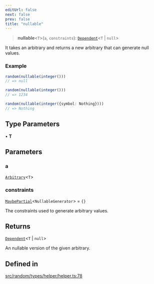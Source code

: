 ```yaml
---
editUrl: false
next: false
prev: false
title: "nullable"
---
```


> **nullable**\<`T`\>(`a`, `constraints`): [`Dependent`](/api/interfaces/dependent/)\<`T` \| `null`\>

It takes an arbitrary and returns a new arbitrary that can generate null values.

### Example
```ts
random(nullable(integer()))
// => null

random(nullable(integer()))
// => 1234

random(nullable(integer({symbol: Nothing})))
// => Nothing
```

## Type Parameters

• **T**

## Parameters

### a

[`Arbitrary`](/api/interfaces/arbitrary/)\<`T`\>

### constraints

[`MaybePartial`](/api/type-aliases/maybepartial/)\<`NullableGenerator`\> = `{}`

The constraints used to generate arbitrary values.

## Returns

[`Dependent`](/api/interfaces/dependent/)\<`T` \| `null`\>

An nullable version of the given arbitrary.

## Defined in

[src/random/types/helper/helper.ts:78](https://github.com/skyleague/axioms/blob/75fb1c5c977f1940e84e5cdcef2be336d1fd81da/src/random/types/helper/helper.ts#L78)
